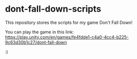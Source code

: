 # dont-fall-down-scripts

This repository stores the scripts for my game Don't Fall Down!

You can play the game in this link: https://play.unity.com/en/games/fe4fdde1-c4a0-4cc4-b225-9c63d30b1c27/dont-fall-down

:)
